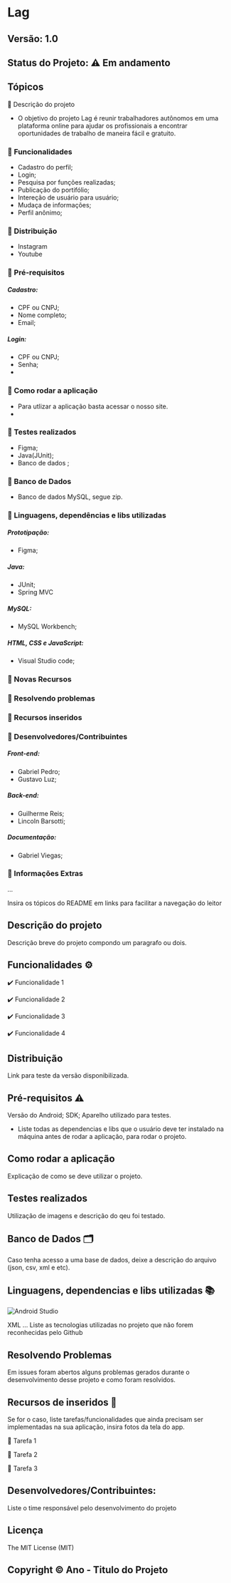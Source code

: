 # Lag
## Versão: 1.0 
## Status do Projeto: ⚠️ Em andamento 

## Tópicos
🔹 Descrição do projeto 
- O objetivo do projeto Lag é reunir trabalhadores autônomos em uma plataforma online para ajudar os profissionais a encontrar oportunidades de trabalho de maneira fácil e gratuito.

### 🔹 Funcionalidades
- Cadastro do perfil;
- Login;
- Pesquisa por funções realizadas;
- Publicação do portifólio;
- Intereção de usuário para usuário;
- Mudaça de informações;
- Perfil anônimo;

### 🔹 Distribuição
- Instagram
- Youtube

### 🔹 Pré-requisitos
##### Cadastro:
- CPF ou CNPJ;
- Nome completo;
- Email;
##### Login:
- CPF ou CNPJ;
- Senha;
- 
### 🔹 Como rodar a aplicação
- Para utlizar a aplicação basta acessar o nosso site.
- 
### 🔹 Testes realizados
- Figma;
- Java(JUnit);
- Banco de dados ;

### 🔹 Banco de Dados
- Banco de dados MySQL, segue zip.
### 🔹 Linguagens, dependências e libs utilizadas
##### Prototipação:
- Figma;
##### Java:
- JUnit;
- Spring MVC
##### MySQL:
- MySQL Workbench;
##### HTML, CSS e JavaScript:
- Visual Studio code;
### 🔹 Novas Recursos

### 🔹 Resolvendo problemas

### 🔹 Recursos inseridos 

### 🔹 Desenvolvedores/Contribuintes
##### Front-end:
- Gabriel Pedro;
- Gustavo Luz;
##### Back-end:
- Guilherme Reis;
- Lincoln Barsotti;
##### Documentação:
- Gabriel Viegas;
### 🔹 Informações Extras


...

Insira os tópicos do README em links para facilitar a navegação do leitor

## Descrição do projeto
Descrição breve do projeto compondo um paragrafo ou dois.

## Funcionalidades ⚙️
✔️ Funcionalidade 1

✔️ Funcionalidade 2

✔️ Funcionalidade 3

✔️ Funcionalidade 4

## Distribuição
Link para teste da versão disponibilizada.

## Pré-requisitos ⚠️    
Versão do Android; 
SDK; 
Aparelho utilizado para testes.
- Liste todas as dependencias e libs que o usuário deve ter instalado na máquina antes de rodar a aplicação, para rodar o projeto.

## Como rodar a aplicação 
Explicação de como se deve utilizar o projeto.

## Testes realizados
Utilização de imagens e descrição do qeu foi testado.

## Banco de Dados 🗂️
Caso tenha acesso a uma base de dados, deixe a descrição do arquivo (json, csv, xml e etc).

## Linguagens, dependencias e libs utilizadas 📚
![Android Studio](https://img.shields.io/badge/Android-3DDC84?style=for-the-badge&logo=android&logoColor=white)

XML
...
Liste as tecnologias utilizadas no projeto que não forem reconhecidas pelo Github

## Resolvendo Problemas 
Em issues foram abertos alguns problemas gerados durante o desenvolvimento desse projeto e como foram resolvidos.

## Recursos de inseridos 🧰
Se for o caso, liste tarefas/funcionalidades que ainda precisam ser implementadas na sua aplicação, insira fotos da tela do app.

📝 Tarefa 1

📝 Tarefa 2

📝 Tarefa 3

## Desenvolvedores/Contribuintes:
Liste o time responsável pelo desenvolvimento do projeto

## Licença
The MIT License (MIT)

## Copyright ©️ Ano - Titulo do Projeto

